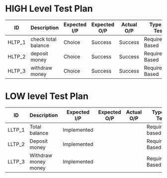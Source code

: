 # HIGH Level Test Plan

| ID | Description | Expected I/P | Expected O/P | Actual O/P | Type Of Test |
|---|---|---|---|---|---|
|HLTP_1|check total balance |Choice|Success|Success|Requirement Based|
|HLTP_2|deposit money|Choice|Success|Success|Requirement Based|
|HLTP_3|withdraw money|Choice|Success|Success|Requirement Based|

# LOW level Test Plan
| ID | Description | Expected I/P | Expected O/P | Actual O/P | Type Of Test |
|---|---|---|---|---|---|
|LLTP_1|Total balance|Implemented|| |Requirement based|
|LLTP_2|Deposit money|Implemented|| |Requirement Based|
|LLTP_3|Withdraw money money|Implemented|| |Requirement Based|

